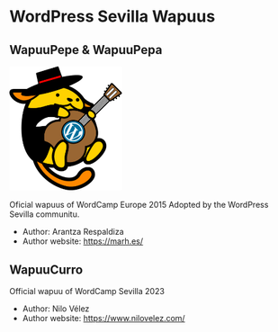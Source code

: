 # WordPress Sevilla Wapuus

## WapuuPepe & WapuuPepa

<img src="Pepe/WapuuPepe.png?raw=true" alt="Wapuupepe" width="200">

Oficial wapuus of WordCamp Europe 2015
Adopted by the WordPress Sevilla communitu.

* Author: Arantza Respaldiza
* Author website: https://marh.es/

## WapuuCurro

Official wapuu of WordCamp Sevilla 2023

* Author: Nilo Vélez
* Author website: https://www.nilovelez.com/
